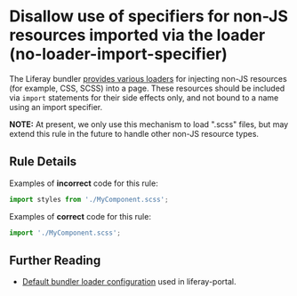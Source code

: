 <!--
SPDX-FileCopyrightText: © 2020 Liferay Inc. <https://liferay.com>

SPDX-License-Identifier: MIT
-->

# Disallow use of specifiers for non-JS resources imported via the loader (no-loader-import-specifier)

The Liferay bundler [provides various loaders](https://github.com/liferay/liferay-js-toolkit/wiki/List-of-loaders) for injecting non-JS resources (for example, CSS, SCSS) into a page. These resources should be included via `import` statements for their side effects only, and not bound to a name using an import specifier.

**NOTE:** At present, we only use this mechanism to load ".scss" files, but may extend this rule in the future to handle other non-JS resource types.

## Rule Details

Examples of **incorrect** code for this rule:

```js
import styles from './MyComponent.scss';
```

Examples of **correct** code for this rule:

```js
import './MyComponent.scss';
```

## Further Reading

-   [Default bundler loader configuration](https://github.com/liferay/liferay-npm-tools/blob/fd5b7f51151bdeb8280f2c2edd0de7c0f5c88f26/packages/liferay-npm-bundler-preset-liferay-dev/config.json#L271-L282) used in liferay-portal.
